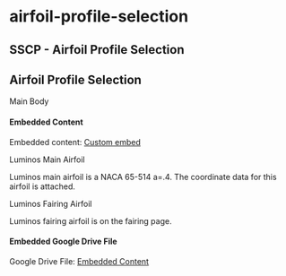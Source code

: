 # airfoil-profile-selection

## SSCP - Airfoil Profile Selection

## Airfoil Profile Selection

Main Body

#### Embedded Content

Embedded content: [Custom embed](airfoil-profile-selection.md)

Luminos Main Airfoil

Luminos main airfoil is a NACA 65-514 a=.4. The coordinate data for this airfoil is attached.

Luminos Fairing Airfoil

Luminos fairing airfoil is on the fairing page.&#x20;

#### Embedded Google Drive File

Google Drive File: [Embedded Content](https://drive.google.com/embeddedfolderview?id=1vEmwB9SJDLsHrjD7l3qWJjEOaAGonR41#list)
